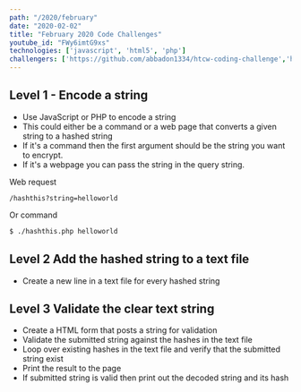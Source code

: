 ```yaml
---
path: "/2020/february"
date: "2020-02-02"
title: "February 2020 Code Challenges"
youtube_id: "FWy6imtG9xs"
technologies: ['javascript', 'html5', 'php']
challengers: ['https://github.com/abbadon1334/htcw-coding-challenge','https://github.com/Tyrianad/JanuaryChallenge2020']
---
```

## Level 1 - Encode a string
- Use JavaScript or PHP to encode a string
- This could either be a command or a web page that converts a given string to a hashed string
- If it's a command then the first argument should be the string you want to encrypt.
- If it's a webpage you can pass the string in the query string.

Web request

`/hashthis?string=helloworld`

Or command 
```bash
$ ./hashthis.php helloworld
```

## Level 2 Add the hashed string to a text file
-  Create a new line in a text file for every hashed string

## Level 3 Validate the clear text string
- Create a HTML form that posts a string for validation
- Validate the submitted string against the hashes in the text file
- Loop over existing hashes in the text file and verify that the submitted string exist
- Print the result to the page
- If submitted string is valid then print out the decoded string and its hash